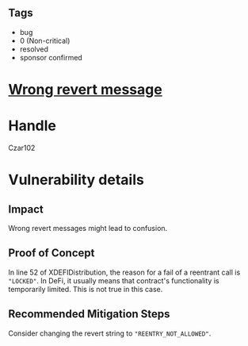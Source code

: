 ## Tags

- bug
- 0 (Non-critical)
- resolved
- sponsor confirmed

# [Wrong revert message](https://github.com/code-423n4/2022-01-xdefi-findings/issues/171) 

# Handle

Czar102


# Vulnerability details

## Impact

Wrong revert messages might lead to confusion.

## Proof of Concept

In line 52 of XDEFIDistribution, the reason for a fail of a reentrant call is `"LOCKED"`. In DeFi, it usually means that contract's functionality is temporarily limited. This is not true in this case.

## Recommended Mitigation Steps

Consider changing the revert string to `"REENTRY_NOT_ALLOWED"`.

